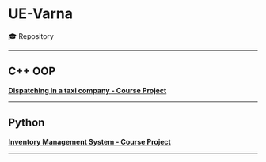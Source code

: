 # UE-Varna
🎓 Repository
***
## C++ OOP
[**Dispatching in a taxi company - Course Project**](https://github.com/dmn-21/UE-Varna/blob/main/Dispatching%20in%20a%20taxi%20company)
***
## Python
[**Inventory Management System - Course Project**](https://github.com/dmn-21/UE-Varna/tree/main/Python/inventory_management_system)
***
